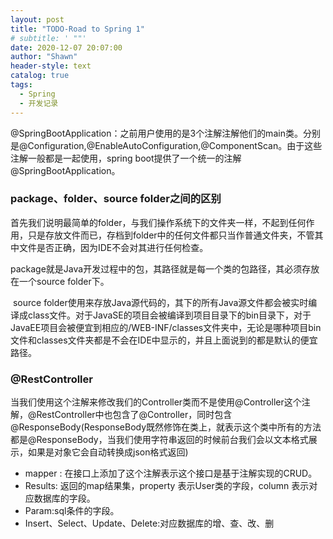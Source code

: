 ```yaml
---
layout: post
title: "TODO-Road to Spring 1"
# subtitle: ' ""'
date: 2020-12-07 20:07:00
author: "Shawn"
header-style: text
catalog: true
tags:
  - Spring
  - 开发记录
---
```


@SpringBootApplication：之前用户使用的是3个注解注解他们的main类。分别是@Configuration,@EnableAutoConfiguration,@ComponentScan。由于这些注解一般都是一起使用，spring boot提供了一个统一的注解@SpringBootApplication。

### package、folder、source folder之间的区别

​	首先我们说明最简单的folder，与我们操作系统下的文件夹一样，不起到任何作用，只是存放文件而已，存档到folder中的任何文件都只当作普通文件夹，不管其中文件是否正确，因为IDE不会对其进行任何检查。

​	package就是Java开发过程中的包，其路径就是每一个类的包路径，其必须存放在一个source folder下。

​	source folder使用来存放Java源代码的，其下的所有Java源文件都会被实时编译成class文件。对于JavaSE的项目会被编译到项目目录下的bin目录下，对于JavaEE项目会被便宜到相应的/WEB-INF/classes文件夹中，无论是哪种项目bin文件和classes文件夹都是不会在IDE中显示的，并且上面说到的都是默认的便宜路径。

### @RestController

当我们使用这个注解来修改我们的Controller类而不是使用@Controller这个注解，@RestController中也包含了@Controller，同时包含@ResponseBody(ResponseBody既然修饰在类上，就表示这个类中所有的方法都是@ResponseBody，当我们使用字符串返回的时候前台我们会以文本格式展示，如果是对象它会自动转换成json格式返回)

- mapper : 在接口上添加了这个注解表示这个接口是基于注解实现的CRUD。
- Results: 返回的map结果集，property 表示User类的字段，column 表示对应数据库的字段。
- Param:sql条件的字段。
- Insert、Select、Update、Delete:对应数据库的增、查、改、删



